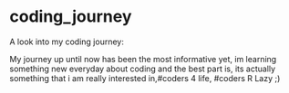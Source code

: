 # coding_journey
A look into my coding journey:

My journey up until now has been the most informative yet, im learning something new everyday about coding and the best part is, its actually something that i am really interested in,#coders 4 life, #coders R Lazy ;)
